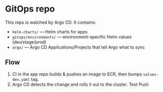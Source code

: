 # GitOps repo

This repo is watched by Argo CD. It contains:
- `helm-charts/` — Helm charts for apps
- `gitops/environments/` — environment-specific Helm values (dev/stage/prod)
- `argo/` — Argo CD Applications/Projects that tell Argo what to sync

## Flow
1. CI in the app repo builds & pushes an image to ECR, then bumps `values-dev.yaml` tag.
2. Argo CD detects the change and rolls it out to the cluster.
Test Push